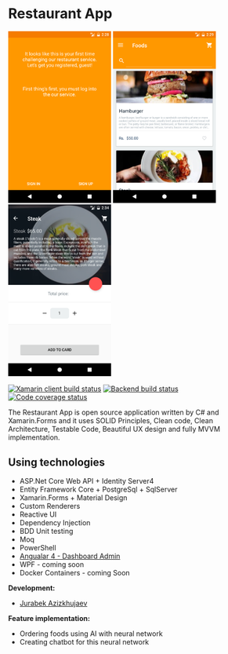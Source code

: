 # Restaurant App
<img src="art/1.png" width="210">
<img src="art/2.png" width="210">
<img src="art/3.png" width="210">

[![Xamarin client build status](https://ci.appveyor.com/api/projects/status/p29atu2ty3ih7thm/branch/develop?svg=true&pendingText=xamarin%20pending&passingText=xamarin&failingText=xamarin)](https://ci.appveyor.com/project/Jurabek/restaurant-manager-vwadp)
[![Backend build status](https://ci.appveyor.com/api/projects/status/4uh90c7u42d8aleo/branch/develop?svg=true&pendingText=backend%20pending&passingText=backend&failingText=backend)](https://ci.appveyor.com/project/Jurabek/restaurant-manager)
[![Code coverage status](https://codecov.io/gh/Jurabek/Restaurant-Manager/branch/develop/graph/badge.svg)](https://codecov.io/gh/Jurabek/Restaurant-Manager)

The Restaurant App is open source application written by C# and Xamarin.Forms and it uses SOLID Principles, Clean code, Clean Architecture, Testable Code, Beautiful UX design and fully MVVM implementation.

## Using technologies

* ASP.Net Core Web API + Identity Server4
* Entity Framework Core + PostgreSql + SqlServer
* Xamarin.Forms + Material Design
* Custom Renderers
* Reactive UI
* Dependency Injection
* BDD Unit testing
* Moq
* PowerShell
* [Angualar 4 - Dashboard Admin](https://github.com/Jurabek/Restaurant-Manager/tree/develop/Dashboard-Admin)
* WPF - coming soon
* Docker Containers - coming Soon

**Development:**

* [Jurabek Azizkhujaev](https://github.com/jurabek)

**Feature implementation:**

* Ordering foods using AI with neural network
* Creating chatbot for this neural network
